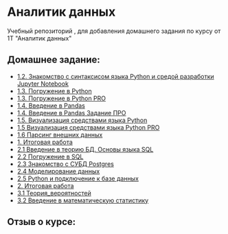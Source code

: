 # Аналитик данных
Учебный репозиторий , для добавления домашнего задания по курсу от 1Т "Аналитик данных"

## Домашнее задание:
- [1.2. Знакомство с синтаксисом языка Python и средой разработки Jupyter Notebook](https://github.com/Rishat-Ver/1T_data_analyst/blob/main/homework/1.2%20Python_empty.ipynb)
- [1.3. Погружение в Python](https://github.com/Rishat-Ver/1T_data_analyst/blob/main/homework/1.3%20Python_empty.ipynb)
- [1.3. Погружение в Python PRO](https://github.com/Rishat-Ver/1T_data_analyst/blob/main/homework/1.3%20Python_empty_PRO.ipynb)
- [1.4. Введение в Pandas](https://github.com/Rishat-Ver/1T_data_analyst/blob/main/homework/1.4%20pandas_empty.ipynb)
- [1.4. Введение в Pandas Задание ПРО](https://github.com/Rishat-Ver/1T_data_analyst/tree/main/homework)
- [1.5. Визуализация средствами языка Python](https://github.com/Rishat-Ver/1T_data_analyst/blob/main/homework/1.5%20vizialization_empty.ipynb)
- [1.5 Визуализация средствами языка Python PRO](https://github.com/Rishat-Ver/1T_data_analyst/blob/main/homework/1.5%20visualization_PRO_empty.ipynb)
- [1.6 Парсинг внешних данных](https://github.com/Rishat-Ver/1T_data_analyst/blob/main/homework/1.6%20PARS_BASE_PRO_stud.ipynb)
- [1. Итоговая работа](https://github.com/Rishat-Ver/1T_data_analyst/blob/main/homework/1.%20Games_empty_pro.ipynb)
- [2.1 Введение в теорию БД. Основы языка SQL](https://github.com/Rishat-Ver/1T_data_analyst/blob/main/homework/2.1%20SQL.txt)
- [2.2 Погружение в SQL](https://github.com/Rishat-Ver/1T_data_analyst/blob/main/homework/2.2%20SQL.md)
- [2.3 Знакомство с СУБД Postgres](https://github.com/Rishat-Ver/1T_data_analyst/blob/main/homework/2.3%20SQL.md)
- [2.4 Моделирование данных](https://github.com/Rishat-Ver/1T_data_analyst/blob/main/homework/2.4%20SQL.md)
- [2.5 Python и подключение к базе данных](https://github.com/Rishat-Ver/1T_data_analyst/blob/main/homework/2.5_empty.ipynb)
- [2. Итоговая работа](https://github.com/Rishat-Ver/1T_data_analyst/blob/main/homework/2.%20final.ipynb)
- [3.1 Теория_вероятностей](https://github.com/Rishat-Ver/1T_data_analyst/blob/main/homework/3.1%20Теория_вероятностей.ipynb)
- [3.2 Введение в математическую статистику]()



## Отзыв о курсе:
